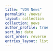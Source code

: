 ```yaml
---
title: "VON News"
permalink: /news/
layout: collection
collection: news
author_profile: true
sort_by: date
sort_order: reverse
entries_layout: list
---
```

